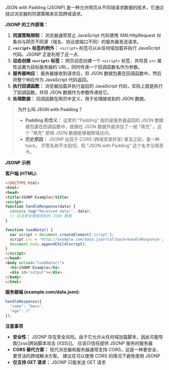JSON with Padding (JSONP) 是一种允许网页从不同域请求数据的技术，它通过绕过浏览器的同源策略来实现跨域请求。

**JSONP 的工作原理：**

1. **同源策略限制：** 浏览器通常禁止 JavaScript 代码使用 XMLHttpRequest 对象向与网页不同源（域名、协议或端口不同）的服务器发送请求。
2. **`<script>` 标签的例外：** `<script>` 标签可以从任何域加载并执行 JavaScript 代码。JSONP 正是利用了这一点.
3. **动态创建 `<script>` 标签：** 网页动态创建一个 `<script>` 标签，并将其 `src` 属性设置为目标服务器的 URL，同时传递一个回调函数名作为参数。
4. **服务器响应：** 服务器接收到请求后，将 JSON 数据包裹在回调函数中，然后将整个响应作为 JavaScript 代码返回。
5. **执行回调函数：** 浏览器加载并执行返回的 JavaScript 代码，实际上就是执行了回调函数，并将 JSON 数据作为参数传递给它。
6. **处理数据：** 回调函数在网页中定义，用于处理接收到的 JSON 数据。

> **为什么叫 JSON with Padding？**
>
> - **Padding 的含义：** 这里的 "Padding" 指的是服务器返回的 JSON 数据被包裹在回调函数中，就像在 JSON 数据外面添加了一层 "填充" 。这个 "填充" 使得 JSON 数据能够被跨域访问。
> - **历史原因：** JSONP 出现于 CORS (跨域资源共享) 普及之前，是一种hack。 尽管名称不太贴切，但 "JSON with Padding" 这个名字沿用至今。

**JSONP 示例**

**客户端 (HTML):**

```html
<!DOCTYPE html>
<html>
<head>
<title>JSONP Example</title>
<script>
function handleResponse(data) {
  console.log("Received data:", data);
  // 在这里处理接收到的 JSON 数据
}

function loadData() {
  var script = document.createElement('script');
  script.src = 'http://example.com/data.json?callback=handleResponse'; // 替换为你的服务器 URL
  document.body.appendChild(script);
}
</script>
</head>
<body onload="loadData()">
  <h1>JSONP Example</h1>
  <div id="output"></div>
</body>
</html>
```

**服务器端 (example.com/data.json):**

```js
handleResponse({
  "name": "Devv",
  "age": 2"
});
```

**注意事项**

- **安全性：** JSONP 存在安全风险。由于它允许从任何域加载脚本，因此可能导致[[xss|跨站脚本攻击 (XSS)]]。 应该只信任提供 JSONP 服务的服务器
- **CORS 替代方案：** 现代浏览器和服务器通常支持 CORS，这是一种更安全、更灵活的跨域解决方案。 建议在可以使用 CORS 的情况下避免使用 JSONP
- **仅支持 GET 请求：** JSONP 只能发送 GET 请求
